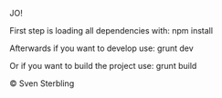 JO!

First step is loading all dependencies with:
npm install

Afterwards if you want to develop use:
grunt dev

Or if you want to build the project use:
grunt build

&copy; Sven Sterbling